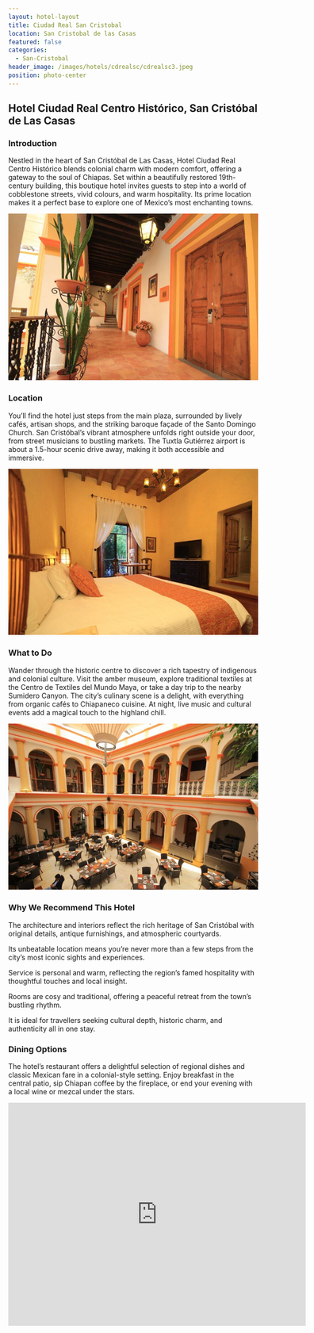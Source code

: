 ```yaml
---
layout: hotel-layout
title: Ciudad Real San Cristobal
location: San Cristobal de las Casas
featured: false
categories:
  - San-Cristobal
header_image: /images/hotels/cdrealsc/cdrealsc3.jpeg
position: photo-center
---
```


## Hotel Ciudad Real Centro Histórico, San Cristóbal de Las Casas &nbsp;

### Introduction

Nestled in the heart of San Cristóbal de Las Casas, Hotel Ciudad Real Centro Histórico blends colonial charm with modern comfort, offering a gateway to the soul of Chiapas. Set within a beautifully restored 19th-century building, this boutique hotel invites guests to step into a world of cobblestone streets, vivid colours, and warm hospitality. Its prime location makes it a perfect base to explore one of Mexico’s most enchanting towns.

![](/images/hotels/cdrealsc/cdrealsc1.jpeg)

### Location

You’ll find the hotel just steps from the main plaza, surrounded by lively cafés, artisan shops, and the striking baroque façade of the Santo Domingo Church. San Cristóbal’s vibrant atmosphere unfolds right outside your door, from street musicians to bustling markets. The Tuxtla Gutiérrez airport is about a 1.5-hour scenic drive away, making it both accessible and immersive.

![](/images/hotels/cdrealsc/cdrealsc2.jpeg)

### What to Do

Wander through the historic centre to discover a rich tapestry of indigenous and colonial culture. Visit the amber museum, explore traditional textiles at the Centro de Textiles del Mundo Maya, or take a day trip to the nearby Sumidero Canyon. The city’s culinary scene is a delight, with everything from organic cafés to Chiapaneco cuisine. At night, live music and cultural events add a magical touch to the highland chill.

![](/images/hotels/cdrealsc/cdrealsc4.jpeg)

### Why We Recommend This Hotel

The architecture and interiors reflect the rich heritage of San Cristóbal with original details, antique furnishings, and atmospheric courtyards. &nbsp;  

Its unbeatable location means you’re never more than a few steps from the city’s most iconic sights and experiences. &nbsp;  

Service is personal and warm, reflecting the region’s famed hospitality with thoughtful touches and local insight.&nbsp;  

Rooms are cosy and traditional, offering a peaceful retreat from the town’s bustling rhythm. &nbsp;  

It is ideal for travellers seeking cultural depth, historic charm, and authenticity all in one stay. &nbsp;  

### Dining Options

The hotel’s restaurant offers a delightful selection of regional dishes and classic Mexican fare in a colonial-style setting. Enjoy breakfast in the central patio, sip Chiapan coffee by the fireplace, or end your evening with a local wine or mezcal under the stars.


<div class='map-container center'>

<iframe src="https://www.google.com/maps/embed?pb=!1m18!1m12!1m3!1d3820.7921105754617!2d-92.64167672469546!3d16.737221521209165!2m3!1f0!2f0!3f0!3m2!1i1024!2i768!4f13.1!3m3!1m2!1s0x85ed451e9a73473f%3A0xbb62ea065887f731!2sHotel%20Ciudad%20Real%20San%20Cristobal%20De%20Las%20Casas!5e0!3m2!1ses!2ses!4v1751798355357!5m2!1ses!2ses" width="600" height="450" style="border:0;" allowfullscreen="" loading="lazy" referrerpolicy="no-referrer-when-downgrade"></iframe>

</div>

&nbsp;
